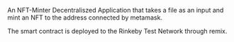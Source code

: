 An NFT-Minter Decentraliszed Application that takes a file as an input and mint an NFT to the address connected by metamask.

The smart contract is deployed to the Rinkeby Test Network through remix.
